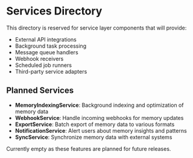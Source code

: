# Services Directory

This directory is reserved for service layer components that will provide:

- External API integrations
- Background task processing
- Message queue handlers
- Webhook receivers
- Scheduled job runners
- Third-party service adapters

## Planned Services

- **MemoryIndexingService**: Background indexing and optimization of memory data
- **WebhookService**: Handle incoming webhooks for memory updates
- **ExportService**: Batch export of memory data to various formats
- **NotificationService**: Alert users about memory insights and patterns
- **SyncService**: Synchronize memory data with external systems

Currently empty as these features are planned for future releases.
